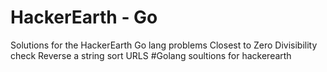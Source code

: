 # HackerEarth - Go
Solutions for the HackerEarth Go lang problems
Closest to Zero
Divisibility check
Reverse a string
sort URLS
#Golang soultions for hackerearth

